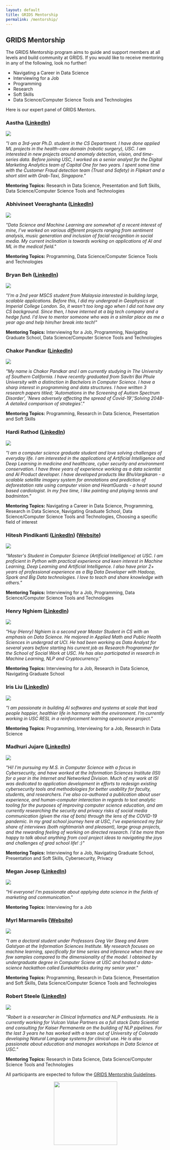 ```yaml
---
layout: default
title: GRIDS Mentorship
permalink: /mentorship/
---
```

## GRIDS Mentorship

The GRIDS Mentorship program aims to guide and support members at all levels and build community at GRIDS. If you would like to receive mentoring in any of the following, look no further!

- Navigating a Career in Data Science
- Interviewing for a Job
- Programming
- Research
- Soft Skills
- Data Science/Computer Science Tools and Technologies

Here is our expert panel of GRIDS Mentors.

### **Aastha** ([LinkedIn](https://www.linkedin.com/in/aastha-dua/))

<img id="team-img" src="/assets/img/mentorship/aastha.jpg"/>

*"I am a 3rd-year Ph.D. student in the CS Department. I have done applied ML projects in the health-care domain (robotic surgery), USC. I am interested in new projects around anomaly detection, vision, and time-series data. Before joining USC,  I worked as a senior analyst for the Digital Marketing Analytics team of Capital One for two years. I spent some time with the Customer Fraud detection team (Trust and Safety) in Flipkart and a short stint with Grab-Taxi, Singapore."*

**Mentoring Topics:** Research in Data Science, Presentation and Soft Skills, Data Science/Computer Science Tools and Technologies

### **Abhivineet Veeraghanta** ([LinkedIn](https://www.linkedin.com/in/abhivineet/))

<img id="team-img" src="/assets/img/grids_team_2020/abhivineet_veeraghanta.jpeg"/>

*"Data Science and Machine Learning are somewhat of a recent interest of mine, I’ve worked on various different projects ranging from sentiment analysis, music generation and inclusion of facial recognition in social media. My current inclination is towards working on applications of AI and ML in the medical field."*

**Mentoring Topics:** Programming, Data Science/Computer Science Tools and Technologies

### **Bryan Beh** ([LinkedIn](https://www.linkedin.com/in/bryanbeh/))

<img id="team-img" src="/assets/img/mentorship/bryan.jpg"/>

*"I'm a 2nd year MSCS student from Malaysia interested in building large, scalable applications. Before this, I did my undergrad in Geophysics at Imperial College London. So, it wasn't too long ago when I did not have any CS background. Since then, I have interned at a big tech company and a hedge fund. I'd love to mentor someone who was in a similar place as me a year ago and help him/her break into tech!"*

**Mentoring Topics:** Interviewing for a Job, Programming, Navigating Graduate School, Data Science/Computer Science Tools and Technologies

### **Chakor Pandkar** ([LinkedIn](https://www.linkedin.com/in/chakor-pandkar/))

<img id="team-img" src="/assets/img/mentorship/chakor.jpg"/>

*"My name is Chakor Pandkar and I am currently studying in The University of Southern California. I have recently graduated from Savitri Bai Phule University with a distinction in Bachelors in Computer Science. I have a sharp interest in programming and data structures. I have written 3 research papers titled; 'Automations in the Screening of Autism Spectrum Disorder', 'News adversely affecting the spread of Covid-19','Solving 2048-A detailed comparison of strategies'."*

**Mentoring Topics:** Programming, Research in Data Science, Presentation and Soft Skills

### **Hardi Rathod** ([LinkedIn](https://www.linkedin.com/in/hardi-rathod/))

<img id="team-img" src="/assets/img/mentorship/hardi.jpg"/>

*"I am a computer science graduate student and love solving challenges of everyday life. I am interested in the applications of Artificial Intelligence and Deep Learning in medicine and healthcare, cyber security and environment conservation. I have three years of experience working as a data scientist and AI Product developer. I have developed products like BhuVargikaran - a scalable satellite imagery system for annotations and prediction of deforestation rate using computer vision and HeartGuards - a heart sound based cardiologist. In my free time, I like painting and playing tennis and badminton."*

**Mentoring Topics:** Navigating a Career in Data Science, Programming, Research in Data Science, Navigating Graduate School, Data Science/Computer Science Tools and Technologies, Choosing a specific field of interest

### **Hitesh Pindikanti** ([LinkedIn](https://www.linkedin.com/in/hiteshpindikanti/)) ([Website](https://sites.google.com/view/hiteshpindikanti/))

<img id="team-img" src="/assets/img/mentorship/hitesh.jpg"/>

*"Master's Student in Computer Science (Artificial Intelligence) at USC. I am proficient in Python with practical experience and keen interest in Machine Learning, Deep Learning and Artificial Intelligence. I also have prior 2+ years of professional experience as a Big Data Developer with Hadoop, Spark and Big Data technologies. I love to teach and share knowledge with others."*

**Mentoring Topics:** Interviewing for a Job, Programming, Data Science/Computer Science Tools and Technologies

### **Henry Nghiem** ([LinkedIn](www.linkedin.com/in/huy-tran-nghiem/))

<img id="team-img" src="/assets/img/grids_team_2020/huy_nghiem.jpg"/>

*"Huy (Henry) Nghiem is a second year Master Student in CS with an emphasis on Data Science. He majored in Applied Math and Public Health Sciences in undergrad at UCI. He had been working as Data Analyst for several years before starting his current job as Research Programmer for the School of Social Work at USC. He has also participated in research in Machine Learning, NLP and Cryptocurrency."*

**Mentoring Topics:** Interviewing for a Job, Research in Data Science, Navigating Graduate School

### **Iris Liu** ([LinkedIn](https://www.linkedin.com/in/irisliucy/))

<img id="team-img" src="/assets/img/grids_team_2020/iris_liu.jpg"/>

*"I am passionate in building AI softwares and systems at scale that lead people happier, healthier life in harmony with the environment. I’m currently working in USC RESL in a reinforcement learning opensource project."*

**Mentoring Topics:** Programming, Interviewing for a Job, Research in Data Science

### **Madhuri Jujare** ([LinkedIn](https://www.linkedin.com/in/madhurijujare))

<img id="team-img" src="/assets/img/mentorship/madhuri.jpg"/>

*"Hi! I'm pursuing my M.S. in Computer Science with a focus in Cybersecurity, and have worked at the Information Sciences Institute (ISI) for a year in the Internet and Networked Division. Much of my work at ISI was dedicated to application development in efforts to redesign existing cybersecurity tools and methodologies for better usability for faculty, students, and researchers. I've also co-authored a publication about user experience, and human-computer interaction in regards to text analytic tooling for the purposes of improving computer science education, and am currently researching the security and privacy risks of social media communication (given the rise of bots) through the lens of the COVID-19 pandemic. In my grad school journey here at USC, I've experienced my fair share of interviews (both nightmarish and pleasant), large group projects, and the rewarding feeling of working on directed research. I'd be more than happy to talk about anything from cool project ideas to navigating the joys and challenges of grad school life! :)"*

**Mentoring Topics:** Interviewing for a Job, Navigating Graduate School, Presentation and Soft Skills, Cybersecurity, Privacy

### **Megan Josep** ([LinkedIn](https://www.linkedin.com/in/megjosep/))

<img id="team-img" src="/assets/img/grids_team_2020/megan_josep.jpg"/>

*"Hi everyone! I’m passionate about applying data science in the fields of marketing and communication."*

**Mentoring Topics:** Interviewing for a Job

### **Myrl Marmarelis** ([Website](https://myrl.marmarel.is/))

<img id="team-img" src="/assets/img/mentorship/myrl.jpg"/>

*"I am a doctoral student under Professors Greg Ver Steeg and Aram Galstyan at the Information Sciences Institute. My research focuses on machine learning, specifically for time series and inference when there are few samples compared to the dimensionality of the model. I obtained by undergraduate degree in Computer Sciene at USC and hosted a data-science hackathon called EurekaHacks during my senior year."*

**Mentoring Topics:** Programming, Research in Data Science, Presentation and Soft Skills, Data Science/Computer Science Tools and Technologies

### **Robert Steele** ([LinkedIn](https://www.linkedin.com/in/robert-steele-5a3604140/))

<img id="team-img" src="/assets/img/mentorship/robert.jpg"/>

*"Robert is a researcher in Clinical Informatics and NLP enthusiasts. He is currently working for Vulcan Value Partners as a full stack Data Scientist and consulting for Kaiser Permanente on the building of NLP pipelines. For the last 3 years he has worked with a team out of University of Colorado developing Natural Language systems for clinical use. He is also passionate about education and manages workshops in Data Science at USC."*

**Mentoring Topics:** Research in Data Science, Data Science/Computer Science Tools and Technologies

All participants are expected to follow the [GRIDS Mentorship Guidelines](https://drive.google.com/file/d/1qATpjBmxSZY1gQoVwpeFMYkAIDPdSbrk/view?usp=sharing).

<div align="center"><img align="center" id="mentorship-logo" src="/assets/img/grids_mentorship_logo.png" width="200" height="200"/></div>
